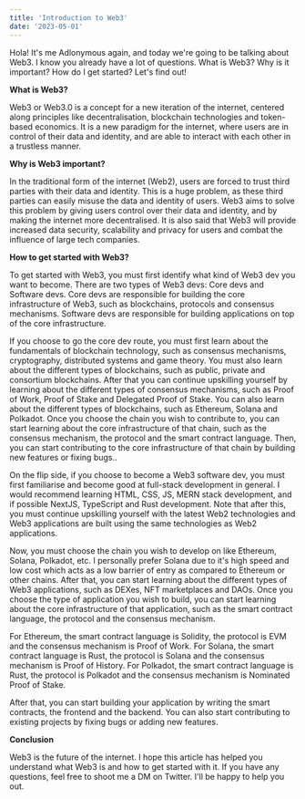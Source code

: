 ```yaml
---
title: 'Introduction to Web3'
date: '2023-05-01'
---
```


 Hola! It's me Adlonymous again, and today we're going to be talking about Web3. I know you already have a lot of questions. What is Web3? Why is it important? How do I get started? Let's find out!

**What is Web3?**

 Web3 or Web3.0 is a concept for a new iteration of the internet, centered along principles like decentralisation, blockchain technologies and token-based economics. It is a new paradigm for the internet, where users are in control of their data and identity, and are able to interact with each other in a trustless manner. 

**Why is Web3 important?**

 In the traditional form of the internet (Web2), users are forced to trust third parties with their data and identity. This is a huge problem, as these third parties can easily misuse the data and identity of users. Web3 aims to solve this problem by giving users control over their data and identity, and by making the internet more decentralised. It is also said that Web3 will provide increased data security, scalability and privacy for users and combat the influence of large tech companies. 

**How to get started with Web3?**

 To get started with Web3, you must first identify what kind of Web3 dev you want to become. There are two types of Web3 devs: Core devs and Software devs. Core devs are responsible for building the core infrastructure of Web3, such as blockchains, protocols and consensus mechanisms. Software devs are responsible for building applications on top of the core infrastructure.

 If you choose to go the core dev route, you must first learn about the fundamentals of blockchain technology, such as consensus mechanisms, cryptography, distributed systems and game theory. You must also learn about the different types of blockchains, such as public, private and consortium blockchains. After that you can continue upskilling yourself by learning about the different types of consensus mechanisms, such as Proof of Work, Proof of Stake and Delegated Proof of Stake. You can also learn about the different types of blockchains, such as Ethereum, Solana and Polkadot. Once you choose the chain you wish to contribute to, you can start learning about the core infrastructure of that chain, such as the consensus mechanism, the protocol and the smart contract language. Then, you can start contributing to the core infrastructure of that chain by building new features or fixing bugs..

 On the flip side, if you choose to become a Web3 software dev, you must first familiarise and become good at full-stack development in general. I would recommend learning HTML, CSS, JS, MERN stack development, and if possible NextJS, TypeScript and Rust development. Note that after this, you must continue upskilling yourself with the latest Web2 technologies and Web3 applications are built using the same technologies as Web2 applications.

 Now, you must choose the chain you wish to develop on like Ethereum, Solana, Polkadot, etc. I personally prefer Solana due to it's high speed and low cost which acts as a low barrier of entry as compared to Ethereum or other chains. After that, you can start learning about the different types of Web3 applications, such as DEXes, NFT marketplaces and DAOs. Once you choose the type of application you wish to build, you can start learning about the core infrastructure of that application, such as the smart contract language, the protocol and the consensus mechanism.

 For Ethereum, the smart contract language is Solidity, the protocol is EVM and the consensus mechanism is Proof of Work. For Solana, the smart contract language is Rust, the protocol is Solana and the consensus mechanism is Proof of History. For Polkadot, the smart contract language is Rust, the protocol is Polkadot and the consensus mechanism is Nominated Proof of Stake. 

 After that, you can start building your application by writing the smart contracts, the frontend and the backend. You can also start contributing to existing projects by fixing bugs or adding new features.

**Conclusion**

 Web3 is the future of the internet. I hope this article has helped you understand what Web3 is and how to get started with it. If you have any questions, feel free to shoot me a DM on Twitter. I'll be happy to help you out.